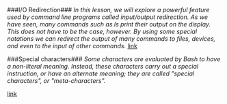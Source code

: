 ###I/O Redirection###
*In this lesson, we will explore a powerful feature used by command line programs called input/output redirection. As we have seen, many commands such as ls print their output on the display. This does not have to be the case, however. By using some special notations we can redirect the output of many commands to files, devices, and even to the input of other commands.*
[link](http://linuxcommand.org/lc3_lts0070.php "I/O Redirection")

###Special characters###
*Some characters are evaluated by Bash to have a non-literal meaning. Instead, these characters carry out a special instruction, or have an alternate meaning; they are called "special characters", or "meta-characters".*

[link](http://mywiki.wooledge.org/BashGuide/SpecialCharacters "Special characters")